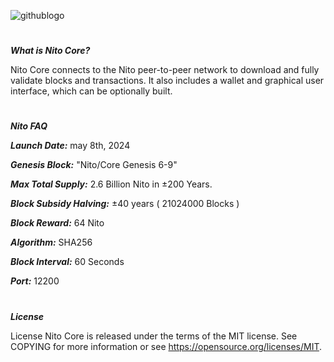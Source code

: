 ![githublogo](https://github.com/Jongjan88/NITO-Core/assets/125610144/65e749b4-3c02-4a24-9e6b-83704c8ff8b9)


#
***What is Nito Core?***

Nito Core connects to the Nito peer-to-peer network to download and fully validate blocks and transactions. It also includes a wallet and graphical user interface, which can be optionally built.


#
***Nito FAQ***

***Launch Date:*** may 8th, 2024

***Genesis Block:*** "Nito/Core Genesis 6-9"

***Max Total Supply:*** 2.6 Billion Nito in ±200 Years.

***Block Subsidy Halving:*** ±40 years ( 21024000 Blocks )

***Block Reward:*** 64 Nito

***Algorithm:*** SHA256

***Block Interval:*** 60 Seconds

***Port:*** 12200

#
***License***

License Nito Core is released under the terms of the MIT license. See COPYING for more information or see https://opensource.org/licenses/MIT.
